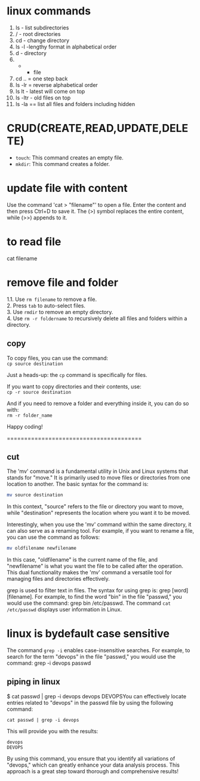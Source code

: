 # linux commands
1. ls - list subdirectories
2. / - root directories
3. cd - change directory
4. ls -l -lengthy format in alphabetical order
5. d - directory
6. - - file
7. cd .. = one step back
8. ls -lr = reverse alphabetical order
9. ls lt - latest will come on top
10. ls -ltr - old files on top
11. ls -la == list all files and folders including hidden


# CRUD(CREATE,READ,UPDATE,DELETE)
- `touch`: This command creates an empty file.  
- `mkdir`: This command creates a folder.   

# update file with content
Use the command 'cat > "filename"' to open a file. 
Enter the content and then press Ctrl+D to save it. 
The (>) symbol replaces the entire content, while (>>) appends to it.
# to read file
cat filename

# remove file and folder
1.1. Use `rm filename` to remove a file.  
2. Press `tab` to auto-select files.  
3. Use `rmdir` to remove an empty directory.  
4. Use `rm -r foldername` to recursively delete all files and folders within a directory.


copy
------------------------
To copy files, you can use the command:  
`cp source destination`  

Just a heads-up: the `cp` command is specifically for files.  

If you want to copy directories and their contents, use:  
`cp -r source destination`  

And if you need to remove a folder and everything inside it, you can do so with:  
`rm -r folder_name`  

Happy coding!

=======================================

cut
-----------------------------
The 'mv' command is a fundamental utility in Unix and Linux systems that stands for "move." It is primarily used to move files or directories from one location to another. The basic syntax for the command is:

```bash
mv source destination
```

In this context, "source" refers to the file or directory you want to move, while "destination" represents the location where you want it to be moved. 

Interestingly, when you use the 'mv' command within the same directory, it can also serve as a renaming tool. For example, if you want to rename a file, you can use the command as follows:

```bash
mv oldfilename newfilename
```

In this case, "oldfilename" is the current name of the file, and "newfilename" is what you want the file to be called after the operation. This dual functionality makes the 'mv' command a versatile tool for managing files and directories effectively.

grep is used to filter text in files. The syntax for using grep is: grep [word] [filename]. For example, to find the word "bin" in the file "passwd," you would use the command: grep bin /etc/passwd. The command `cat /etc/passwd` displays user information in Linux.
# linux is bydefault case sensitive
The command `grep -i` enables case-insensitive searches. For example, to search for the term "devops" in the file "passwd," you would use the command:
grep -i devops passwd


piping in linux
------------------------------------------------------------

$ cat passwd | grep -i devops
devops
DEVOPSYou can effectively locate entries related to "devops" in the passwd file by using the following command:

```
cat passwd | grep -i devops
```

This will provide you with the results:

```
devops
DEVOPS
```

By using this command, you ensure that you identify all variations of "devops," which can greatly enhance your data analysis process. This approach is a great step toward thorough and comprehensive results!







